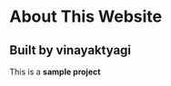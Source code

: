 About This Website
==================

Built by vinayaktyagi
---------------------

This is a **sample project**